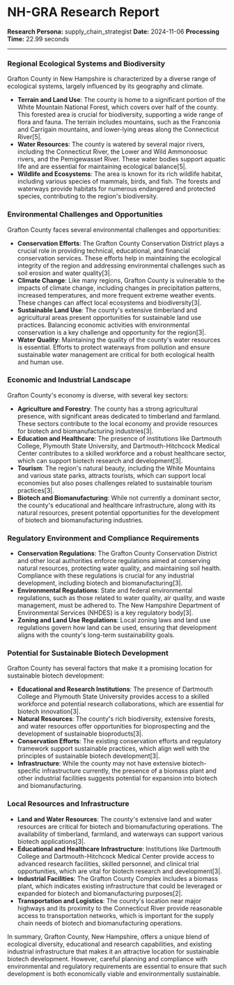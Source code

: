 # NH-GRA Research Report

**Research Persona:** supply_chain_strategist
**Date:** 2024-11-06
**Processing Time:** 22.99 seconds

---

### Regional Ecological Systems and Biodiversity

Grafton County in New Hampshire is characterized by a diverse range of ecological systems, largely influenced by its geography and climate.

- **Terrain and Land Use**: The county is home to a significant portion of the White Mountain National Forest, which covers over half of the county. This forested area is crucial for biodiversity, supporting a wide range of flora and fauna. The terrain includes mountains, such as the Franconia and Carrigain mountains, and lower-lying areas along the Connecticut River[5|.
- **Water Resources**: The county is watered by several major rivers, including the Connecticut River, the Lower and Wild Ammonoosuc rivers, and the Pemigewasset River. These water bodies support aquatic life and are essential for maintaining ecological balance[5|.
- **Wildlife and Ecosystems**: The area is known for its rich wildlife habitat, including various species of mammals, birds, and fish. The forests and waterways provide habitats for numerous endangered and protected species, contributing to the region's biodiversity.

### Environmental Challenges and Opportunities

Grafton County faces several environmental challenges and opportunities:

- **Conservation Efforts**: The Grafton County Conservation District plays a crucial role in providing technical, educational, and financial conservation services. These efforts help in maintaining the ecological integrity of the region and addressing environmental challenges such as soil erosion and water quality[3|.
- **Climate Change**: Like many regions, Grafton County is vulnerable to the impacts of climate change, including changes in precipitation patterns, increased temperatures, and more frequent extreme weather events. These changes can affect local ecosystems and biodiversity[3|.
- **Sustainable Land Use**: The county's extensive timberland and agricultural areas present opportunities for sustainable land use practices. Balancing economic activities with environmental conservation is a key challenge and opportunity for the region[3|.
- **Water Quality**: Maintaining the quality of the county's water resources is essential. Efforts to protect waterways from pollution and ensure sustainable water management are critical for both ecological health and human use.

### Economic and Industrial Landscape

Grafton County's economy is diverse, with several key sectors:

- **Agriculture and Forestry**: The county has a strong agricultural presence, with significant areas dedicated to timberland and farmland. These sectors contribute to the local economy and provide resources for biotech and biomanufacturing industries[3|.
- **Education and Healthcare**: The presence of institutions like Dartmouth College, Plymouth State University, and Dartmouth-Hitchcock Medical Center contributes to a skilled workforce and a robust healthcare sector, which can support biotech research and development[3|.
- **Tourism**: The region's natural beauty, including the White Mountains and various state parks, attracts tourists, which can support local economies but also poses challenges related to sustainable tourism practices[3|.
- **Biotech and Biomanufacturing**: While not currently a dominant sector, the county's educational and healthcare infrastructure, along with its natural resources, present potential opportunities for the development of biotech and biomanufacturing industries.

### Regulatory Environment and Compliance Requirements

- **Conservation Regulations**: The Grafton County Conservation District and other local authorities enforce regulations aimed at conserving natural resources, protecting water quality, and maintaining soil health. Compliance with these regulations is crucial for any industrial development, including biotech and biomanufacturing[3|.
- **Environmental Regulations**: State and federal environmental regulations, such as those related to water quality, air quality, and waste management, must be adhered to. The New Hampshire Department of Environmental Services (NHDES) is a key regulatory body[3|.
- **Zoning and Land Use Regulations**: Local zoning laws and land use regulations govern how land can be used, ensuring that development aligns with the county's long-term sustainability goals.

### Potential for Sustainable Biotech Development

Grafton County has several factors that make it a promising location for sustainable biotech development:

- **Educational and Research Institutions**: The presence of Dartmouth College and Plymouth State University provides access to a skilled workforce and potential research collaborations, which are essential for biotech innovation[3|.
- **Natural Resources**: The county's rich biodiversity, extensive forests, and water resources offer opportunities for bioprospecting and the development of sustainable bioproducts[3|.
- **Conservation Efforts**: The existing conservation efforts and regulatory framework support sustainable practices, which align well with the principles of sustainable biotech development[3|.
- **Infrastructure**: While the county may not have extensive biotech-specific infrastructure currently, the presence of a biomass plant and other industrial facilities suggests potential for expansion into biotech and biomanufacturing.

### Local Resources and Infrastructure

- **Land and Water Resources**: The county's extensive land and water resources are critical for biotech and biomanufacturing operations. The availability of timberland, farmland, and waterways can support various biotech applications[3|.
- **Educational and Healthcare Infrastructure**: Institutions like Dartmouth College and Dartmouth-Hitchcock Medical Center provide access to advanced research facilities, skilled personnel, and clinical trial opportunities, which are vital for biotech research and development[3|.
- **Industrial Facilities**: The Grafton County Complex includes a biomass plant, which indicates existing infrastructure that could be leveraged or expanded for biotech and biomanufacturing purposes[2|.
- **Transportation and Logistics**: The county's location near major highways and its proximity to the Connecticut River provide reasonable access to transportation networks, which is important for the supply chain needs of biotech and biomanufacturing operations.

In summary, Grafton County, New Hampshire, offers a unique blend of ecological diversity, educational and research capabilities, and existing industrial infrastructure that makes it an attractive location for sustainable biotech development. However, careful planning and compliance with environmental and regulatory requirements are essential to ensure that such development is both economically viable and environmentally sustainable.